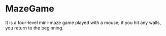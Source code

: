 # MazeGame
It is a four-level mini-maze game played with a mouse; if you hit any walls, you return to the beginning.
